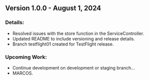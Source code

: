 ## Version 1.0.0 - August 1, 2024

### Details:
- Resolved issues with the store function in the ServiceController.
- Updated README to include versioning and release details.
- Branch testflight01 created for TestFlight release.

### Upcoming Work:
- Continue development on development or staging branch...
- MARCOS.